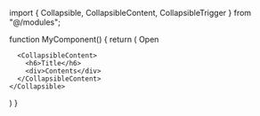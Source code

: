 import { Collapsible, CollapsibleContent, CollapsibleTrigger } from "@/modules";

function MyComponent() {
  return (
    <Collapsible defaultOpen>
      <CollapsibleTrigger className="font-semibold text-color focus-visible:ring-inset focus-visible:ring-offset-[-2px]">
        <span className="truncate">Open</span>
      </CollapsibleTrigger>

      <CollapsibleContent>
        <h6>Title</h6>
        <div>Contents</div>
      </CollapsibleContent>
    </Collapsible>
  )
}